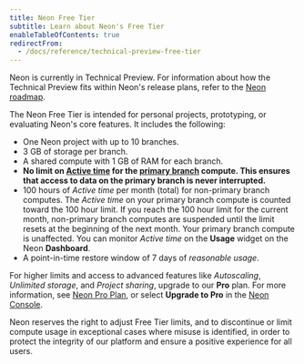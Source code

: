```yaml
---
title: Neon Free Tier
subtitle: Learn about Neon's Free Tier
enableTableOfContents: true
redirectFrom:
  - /docs/reference/technical-preview-free-tier
---
```


Neon is currently in Technical Preview. For information about how the Technical Preview fits within Neon's release plans, refer to the [Neon roadmap](../reference/roadmap).

The Neon Free Tier is intended for personal projects, prototyping, or evaluating Neon's core features. It includes the following:

- One Neon project with up to 10 branches.
- 3 GB of storage per branch.
- A shared compute with 1 GB of RAM for each branch.
- **No limit on [Active time](../reference/glossary#active-time) for the [primary branch](../reference/glossary#primary-branch) compute. This ensures that access to data on the primary branch is never interrupted.**
- 100 hours of _Active time_ per month (total) for non-primary branch computes. The _Active time_ on your primary branch compute is counted toward the 100 hour limit. If you reach the 100 hour limit for the current month, non-primary branch computes are suspended until the limit resets at the beginning of the next month. Your primary branch compute is unaffected. You can monitor _Active time_ on the **Usage** widget on the Neon **Dashboard**.
- A point-in-time restore window of 7 days of _reasonable usage_.

For higher limits and access to advanced features like _Autoscaling_, _Unlimited storage_, and _Project sharing_, upgrade to our **Pro** plan. For more information, see [Neon Pro Plan](../introduction/pro-plan), or select **Upgrade to Pro** in the [Neon Console](https://console.neon.tech/).

<Admonition type="note">
Neon reserves the right to adjust Free Tier limits, and to discontinue or limit compute usage in exceptional cases where misuse is identified, in order to protect the integrity of our platform and ensure a positive experience for all users.
</Admonition>
